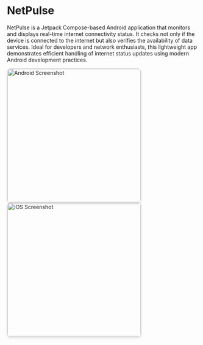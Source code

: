 # NetPulse
NetPulse is a Jetpack Compose-based Android application that monitors and displays real-time internet connectivity status. It checks not only if the device is connected to the internet but also verifies the availability of data services. Ideal for developers and network enthusiasts, this lightweight app demonstrates efficient handling of internet status updates using modern Android development practices.

<img src="https://github.com/user-attachments/assets/30d4a0a1-c80c-4d48-9450-8aec4b2ccac3" alt="Android Screenshot" width="350" style="border: 1px solid #ddd; border-radius: 8px; box-shadow: 0 4px 6px rgba(0, 0, 0, 0.1);" />

<img src="https://github.com/user-attachments/assets/3b1db973-9e5c-4ac3-9795-40449daa3bd7" alt="iOS Screenshot" width="350" style="border: 1px solid #ddd; border-radius: 8px; box-shadow: 0 4px 6px rgba(0, 0, 0, 0.1);" />
